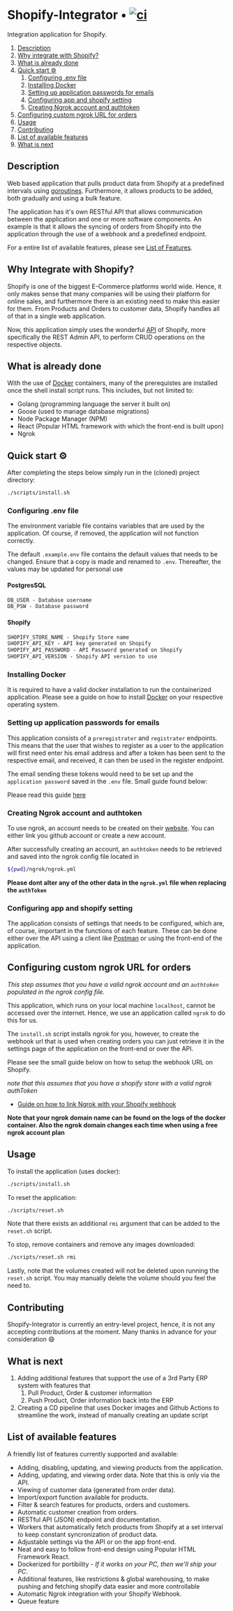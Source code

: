# Shopify-Integrator  • [![ci](https://github.com/Keenan-Faure/Shopify-Integrator/actions/workflows/ci.yml/badge.svg)](https://github.com/Keenan-Faure/Shopify-Integrator/actions/workflows/ci.yml)

Integration application for Shopify.

1. [Description](#description)
2. [Why integrate with Shopify?](#why-integrate-with-shopify)
3. [What is already done](#what-is-already-done)
4. [Quick start ⚙️](#quick-start-⚙️)
   1. [Configuring .env file](#configuring-env-file)
   2. [Installing Docker](#installing-docker)
   3. [Setting up application passwords for emails](#setting-up-application-passwords-for-emails)
   4. [Configuring app and shopify setting](#configuring-app-and-shopify-setting)
   5. [Creating Ngrok account and authtoken](#creating-ngrok-account-and-authtoken)
5. [Configuring custom ngrok URL for orders](#configuring-custom-ngrok-url-for-orders)
6. [Usage](#usage)
7. [Contributing](#contributing)
7. [List of available features](#list-of-available-features)
8. [What is next](#what-is-next)

## Description

Web based application that pulls product data from Shopify at a predefined intervals using [goroutines](https://go.dev/tour/concurrency/1). Furthermore, it allows products to be added, both gradually and using a bulk feature.

The application has it's own RESTful API that allows communication between the application and one or more software components. An example is that it allows the syncing of orders from Shopify into the application through the use of a webhook and a predefined endpoint.

For a entire list of available features, please see [List of Features](https://google.com).

## Why Integrate with Shopify?

Shopify is one of the biggest E-Commerce platforms world wide. Hence, it only makes sense that many companies will be using their platform for online sales, and furthermore there is an existing need to make this easier for them. From Products and Orders to customer data, Shopify handles all of that in a single web application.

Now, this application simply uses the wonderful [API](https://shopify.dev/docs/api/admin-rest) of Shopify, more specifically the REST Admin API, to perform CRUD operations on the respective objects.

## What is already done

With the use of [Docker](https://www.docker.com/) containers, many of the prerequistes are installed once the shell install script runs. This includes, but not limited to:

- Golang (programming language the server it built on)
- Goose (used to manage database migrations)
- Node Package Manager (NPM)
- React (Popular HTML framework with which the front-end is built upon)
- Ngrok

## Quick start ⚙️

After completing the steps below simply run in the (cloned) project directory:

```bash
./scripts/install.sh
```

### Configuring .env file

The environment variable file contains variables that are used by the application. Of course, if removed, the application will not function correctly.

The default `.example.env` file contains the default values that needs to be changed. Ensure that a copy is made and renamed to `.env`. Thereafter, the values may be updated for personal use

#### PostgresSQL

```txt
DB_USER - Database username
DB_PSW - Database password
```

#### Shopify

```txt
SHOPIFY_STORE_NAME - Shopify Store name
SHOPIFY_API_KEY - API key generated on Shopify
SHOPIFY_API_PASSWORD - API Password generated on Shopify
SHOPIFY_API_VERSION - Shopify API version to use
```

### Installing Docker

It is required to have a valid docker installation to run the containerized application. Please see a guide on how to install [Docker](https://www.docker.com/) on your respective operating system.

### Setting up application passwords for emails

This application consists of a `preregistrater` and `registrater` endpoints. This means that the user that wishes to register as a user to the application will first need enter his email address and after a token has been sent to the respective email, and received, it can then be used in the register endpoint.

The email sending these tokens would need to be set up and the `application password` saved in the `.env` file. Small guide found below:

Please read this guide [here](https://support.google.com/mail/answer/185833?hl=en)

### Creating Ngrok account and authtoken

To use ngrok, an account needs to be created on their [website](https://dashboard.ngrok.com). You can either link you github account or create a new account.

After successfully creating an account, an `authtoken` needs to be retrieved and saved into the ngrok config file located in

```bash
${pwd}/ngrok/ngrok.yml
```

**Please dont alter any of the other data in the `ngrok.yml` file when replacing the `authToken`**

### Configuring app and shopify setting

The application consists of settings that needs to be configured, which are, of course, important in the functions of each feature. These can be done either over the API using a client like [Postman](https://www.postman.com) or using the front-end of the application.

## Configuring custom ngrok URL for orders

_This step assumes that you have a valid ngrok account and an `authtoken` populated in the ngrok config file._

This application, which runs on your local machine `localhost`, cannot be accessed over the internet. Hence, we use an
application called `ngrok` to do this for us.

The `install.sh` script installs ngrok for you, however, to create the webhook url that is used when creating orders
you can just retrieve it in the settings page of the application on the front-end or over the API.

Please see the small guide below on how to setup the webhook URL on Shopify.

_note that this assumes that you have a shopify store with a valid ngrok authToken_

- [Guide on how to link Ngrok with your Shopify webhook](https://ngrok.com/docs/integrations/shopify/webhooks/)

**Note that your ngrok domain name can be found on the logs of the docker container. Also the ngrok domain changes each time when using a free ngrok account plan**

## Usage

To install the application (uses docker):

```bash
./scripts/install.sh
```

To reset the application:

```bash
./scripts/reset.sh
```

Note that there exists an additional `rmi` argument that can be added to the `reset.sh` script.

To stop, remove containers and remove any images downloaded:

```bash
./scripts/reset.sh rmi
```

Lastly, note that the volumes created will not be deleted upon running the `reset.sh` script. You may manually delete the volume should you feel the need to.

## Contributing

Shopify-Integrator is currently an entry-level project, hence, it is not any accepting contributions at the moment. Many thanks in advance for your consideration 😄

## What is next

1. Adding additional features that support the use of a 3rd Party ERP system with features that
   1. Pull Product, Order & customer information
   2. Push Product, Order information back into the ERP
2. Creating a CD pipeline that uses Docker images and Github Actions to streamline the work, instead of manually creating an update script

## List of available features

A friendly list of features currently supported and available:

- Adding, disabling, updating, and viewing products from the application.
- Adding, updating, and viewing order data. Note that this is only via the API.
- Viewing of customer data (generated from order data).
- Import/export function available for products.
- Filter & search features for products, orders and customers.
- Automatic customer creation from orders.
- RESTful API (JSON) endpoint and documentation.
- Workers that automatically fetch products from Shopify at a set interval to keep constant syncronization of product data.
- Adjustable settings via the API or on the app front-end.
- Neat and easy to follow front-end design using Popular HTML Framework React.
- Dockerized for portibility - _If it works on your PC, then we'll ship your PC_.
- Additional features, like restrictions & global warehousing, to make pushing and fetching shopify data easier and more controllable
- Automatic Ngrok integration with your Shopify Webhook.
- Queue feature

